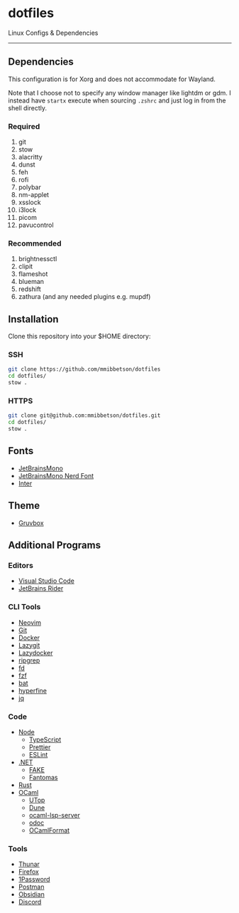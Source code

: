 # dotfiles

Linux Configs & Dependencies

---

## Dependencies

This configuration is for Xorg and does not accommodate for Wayland.

Note that I choose not to specify any window manager like lightdm or gdm. I instead have `startx` execute when sourcing `.zshrc` and just log in from the shell directly.

### Required

1. git
2. stow
3. alacritty
4. dunst
5. feh
6. rofi
7. polybar
8. nm-applet
9. xsslock
10. i3lock
11. picom
12. pavucontrol

### Recommended

1. brightnessctl
2. clipit
3. flameshot
4. blueman
5. redshift
6. zathura (and any needed plugins e.g. mupdf)

## Installation

Clone this repository into your $HOME directory:

### SSH

```sh
git clone https://github.com/mmibbetson/dotfiles
cd dotfiles/
stow .
```

### HTTPS

```sh
git clone git@github.com:mmibbetson/dotfiles.git
cd dotfiles/
stow .
```

## Fonts

- [JetBrainsMono](https://www.jetbrains.com/lp/mono/) 
- [JetBrainsMono Nerd Font](https://www.nerdfonts.com/font-downloads)
- [Inter](https://rsms.me/inter/)

## Theme

- [Gruvbox](https://github.com/morhetz/gruvbox)

## Additional Programs

### Editors

- [Visual Studio Code](https://code.visualstudio.com/)
- [JetBrains Rider](https://www.jetbrains.com/rider/)

### CLI Tools

- [Neovim](https://neovim.io/)
- [Git](https://git-scm.com/)
- [Docker](https://www.docker.com/)
- [Lazygit](https://github.com/jesseduffield/lazygit)
- [Lazydocker]()
- [ripgrep](https://github.com/BurntSushi/ripgrep)
- [fd](https://github.com/sharkdp/fd)
- [fzf](https://github.com/junegunn/fzf)
- [bat](https://github.com/sharkdp/bat)
- [hyperfine](https://github.com/sharkdp/hyperfine)
- [jq](https://jqlang.github.io/jq/)

### Code

- [Node](https://nodejs.org/en/download)
  - [TypeScript](https://www.typescriptlang.org/download/)
  - [Prettier](https://prettier.io/docs/en/install)
  - [ESLint](https://eslint.org/)
- [.NET](https://dotnet.microsoft.com/en-us/download)
  - [FAKE]()
  - [Fantomas]()
- [Rust](https://rustup.rs)
- [OCaml](https://ocaml.org/docs/installing-ocaml)
  - [UTop](https://github.com/ocaml-community/utop)
  - [Dune](https://dune.build/)
  - [ocaml-lsp-server](https://github.com/ocaml/ocaml-lsp)
  - [odoc](https://github.com/ocaml/odoc)
  - [OCamlFormat](https://opam.ocaml.org/packages/ocamlformat/)

### Tools

- [Thunar]()
- [Firefox](https://www.mozilla.org/en-US/firefox/new/)
- [1Password](https://1password.com/)
- [Postman](https://www.postman.com/downloads/)
- [Obsidian](https://obsidian.md/)
- [Discord](https://discord.com/)

